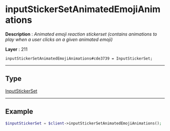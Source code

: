 # inputStickerSetAnimatedEmojiAnimations

**Description** : *Animated emoji reaction stickerset (contains animations to play when a user clicks on a given animated emoji)*

**Layer** : 211

```tl
inputStickerSetAnimatedEmojiAnimations#cde3739 = InputStickerSet;
```

---

## Type

[InputStickerSet](type/InputStickerSet)

---

## Example

```php
$inputStickerSet = $client->inputStickerSetAnimatedEmojiAnimations();
```